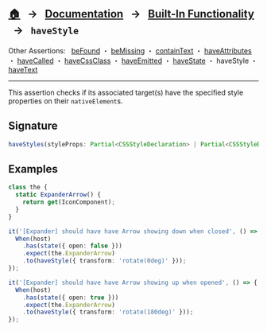 ## [🏠][home] &nbsp; → &nbsp; **[Documentation][docs]** &nbsp; → &nbsp; [Built-In Functionality][index] &nbsp; → &nbsp; `haveStyle`

[home]: ../../README.md
[docs]: ../overview.md
[index]: ../built-in.md
[befound]: ./be-found.md
[bemissing]: ./be-missing.md
[containtext]: ./contain-text.md
[haveattributes]: ./have-attributes.md
[havecalled]: ./have-called.md
[havecssclass]: ./have-css-class.md
[haveemitted]: ./have-emitted.md
[havestate]: ./have-state.md
[havestyle]: ./have-style.md
[havetext]: ./have-text.md

Other Assertions: &nbsp; [beFound] ・ [beMissing] ・ [containText] ・ [haveAttributes] ・ [haveCalled] ・ [haveCssClass] ・ [haveEmitted] ・ [haveState] ・ haveStyle ・ [haveText]

---

This assertion checks if its associated target(s) have the specified style properties on their `nativeElement`s.

## Signature

```ts
haveStyles(styleProps: Partial<CSSStyleDeclaration> | Partial<CSSStyleDeclaration>[]);
```

## Examples

```ts
class the {
  static ExpanderArrow() {
    return get(IconComponent);
  }
}

it('[Expander] should have have Arrow showing down when closed', () => {
  When(host)
    .has(state({ open: false }))
    .expect(the.ExpanderArrow)
    .to(haveStyle({ transform: 'rotate(0deg)' }));
});

it('[Expander] should have have Arrow showing up when opened', () => {
  When(host)
    .has(state({ open: true }))
    .expect(the.ExpanderArrow)
    .to(haveStyle({ transform: 'rotate(180deg)' }));
});
```

